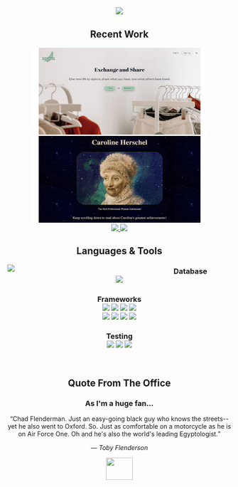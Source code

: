 <div align='center'>
   <img src="https://media.giphy.com/media/uMTyymkLjRQ8ribNNP/giphy.gif" width=220/>
   <h2> Recent Work </h2>
</div>
   
<div align=center>
  <img src="./img/reloved.JPEG" height=195 width=395/>
<img src="./img/tribute.JPEG" height=195 width=395 />
  </div>

<div align=center>
    <a href="https://github.com/sandiskolarczyk/ReLoved">
      <img src="https://github-readme-stats.vercel.app/api/pin/?username=sandiskolarczyk&repo=ReLoved&theme=outrun">
    </a>
    <a href="https://github.com/sandiskolarczyk/Tribute-Page">
      <img src="https://github-readme-stats.vercel.app/api/pin/?username=sandiskolarczyk&repo=Tribute-Page&theme=outrun">
    </a>
</div>
  
<div align=center>
   <h2>Languages & Tools</h2>

   <img align="left" src="https://github-readme-stats.vercel.app/api/top-langs/?username=sandiskolarczyk&theme=aura&hide_border=true" width=320 padding-left=20 margin-left=20/>

   <h3>Database

   <div>
      <img src="https://img.shields.io/badge/PostgreSQL-316192?style=for-the-badge&logo=postgresql&logoColor=white" />
   </div></h3>

   <h3>Frameworks

   <div>
      <img src="https://img.shields.io/badge/Ant%20Design-1890FF?style=for-the-badge&logo=antdesign&logoColor=white" />
      <img src="https://img.shields.io/badge/Chakra--UI-319795?style=for-the-badge&logo=chakra-ui&logoColor=white" />
      <img src="https://img.shields.io/badge/Express.js-000000?style=for-the-badge&logo=express&logoColor=white" />
      <img src="https://img.shields.io/badge/next.js-000000?style=for-the-badge&logo=nextdotjs&logoColor=white" />
      <br>
      <img src="https://img.shields.io/badge/Node.js-339933?style=for-the-badge&logo=nodedotjs&logoColor=white" />
      <img src="https://img.shields.io/badge/npm-CB3837?style=for-the-badge&logo=npm&logoColor=white" />
      <img src="https://img.shields.io/badge/React-20232A?style=for-the-badge&logo=react&logoColor=61DAFB" />
      <img src="https://img.shields.io/badge/React_Router-CA4245?style=for-the-badge&logo=react-router&logoColor=white" />
   </div></h3>

  <h3>Testing

   <div>
      <img src="https://img.shields.io/badge/Cypress-17202C?style=for-the-badge&logo=cypress&logoColor=white" />
      <img src="https://img.shields.io/badge/Jest-C21325?style=for-the-badge&logo=jest&logoColor=white" />
       <img src="https://img.shields.io/badge/Postman-FF6C37?style=for-the-badge&logo=Postman&logoColor=white" />
   </div></h3>
</div>

<br>

<div align=center>
   <h2>Quote From The Office</h2>
</div>

<div align=center>
  <h3>As I'm a huge fan...</h3>
   
  <q>Chad Flenderman. Just an easy-going black guy who knows the streets--yet he also went to Oxford. So. Just as comfortable on a motorcycle as he is on Air Force One. Oh and he's also the world's leading Egyptologist.</q>

&mdash; <cite>Toby Flenderson</cite>

   <img src="https://media.giphy.com/media/tg78WUatYcK5OQhPot/giphy.gif" width=60 height=50/>
</div>
